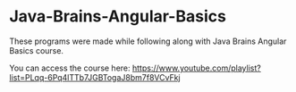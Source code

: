 # Java-Brains-Angular-Basics

These programs were made while following along with Java Brains Angular Basics course.

You can access the course here: https://www.youtube.com/playlist?list=PLqq-6Pq4lTTb7JGBTogaJ8bm7f8VCvFkj
